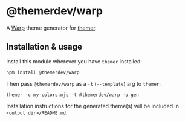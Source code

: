 # @themerdev/warp

A [Warp](https://warp.dev) theme generator for [themer](https://github.com/themerdev/themer).

## Installation & usage

Install this module wherever you have `themer` installed:

    npm install @themerdev/warp

Then pass `@themerdev/warp` as a `-t` (`--template`) arg to `themer`:

    themer -c my-colors.mjs -t @themerdev/warp -o gen

Installation instructions for the generated theme(s) will be included in `<output dir>/README.md`.
